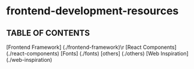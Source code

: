 # frontend-development-resources
## TABLE OF CONTENTS
[Frontend Framework] (./frontend-framework)\r
[React Components] (./react-components)
[Fonts] (./fonts)
[others] (./others)
[Web Inspiration] (./web-inspiration)
